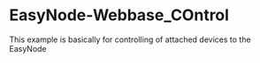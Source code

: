 # EasyNode-Webbase_COntrol
This example is basically for controlling of attached devices to the EasyNode
